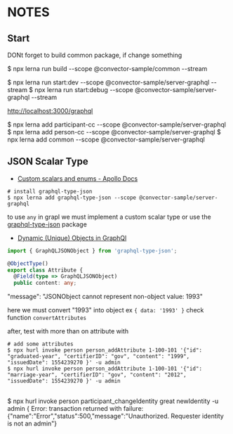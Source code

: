 # NOTES

## Start

DONt forget to build common package, if change something

$ npx lerna run build --scope @convector-sample/common  --stream

$ npx lerna run start:dev --scope @convector-sample/server-graphql --stream
$ npx lerna run start:debug --scope @convector-sample/server-graphql --stream

<http://localhost:3000/graphql>

$ npx lerna add participant-cc --scope @convector-sample/server-graphql
$ npx lerna add person-cc --scope @convector-sample/server-graphql
$ npx lerna add common --scope @convector-sample/server-graphql

## JSON Scalar Type

- [Custom scalars and enums - Apollo Docs](https://www.apollographql.com/docs/graphql-tools/scalars/)

```shell
# install graphql-type-json
$ npx lerna add graphql-type-json --scope @convector-sample/server-graphql
```

to use `any` in grapl we must implement a custom scalar type or use the [graphql-type-json](https://github.com/taion/graphql-type-json) package

- [Dynamic (Unique) Objects in GraphQl](https://stackoverflow.com/questions/33819658/dynamic-unique-objects-in-graphql)

```typescript
import { GraphQLJSONObject } from 'graphql-type-json';

@ObjectType()
export class Attribute {
  @Field(type => GraphQLJSONObject)
  public content: any;
```

"message": "JSONObject cannot represent non-object value: 1993"

here we must convert "1993" into object ex `{ data: '1993' }` check function `convertAttributes`

after, test with more than on attribute with

```shell
# add some attributes
$ npx hurl invoke person person_addAttribute 1-100-101 '{"id": "graduated-year", "certifierID": "gov", "content": "1999", "issuedDate": 1554239270 }' -u admin
$ npx hurl invoke person person_addAttribute 1-100-101 '{"id": "marriage-year", "certifierID": "gov", "content": "2012", "issuedDate": 1554239270 }' -u admin

```
## 

$ npx hurl invoke person participant_changeIdentity great newIdentity -u admin
{ Error: transaction returned with failure: {"name":"Error","status":500,"message":"Unauthorized. Requester identity is not an admin"}
